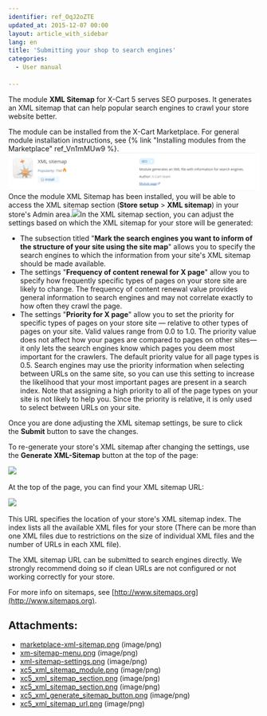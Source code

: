 ```yaml
---
identifier: ref_OqJ2oZTE
updated_at: 2015-12-07 00:00
layout: article_with_sidebar
lang: en
title: 'Submitting your shop to search engines'
categories:
  - User manual

---
```



The module **XML Sitemap** for X-Cart 5 serves SEO purposes. It generates an XML sitemap that can help popular search engines to crawl your store website better. 

The module can be installed from the X-Cart Marketplace. For general module installation instructions, see {% link "Installing modules from the Marketplace" ref_Vn1mMUw9 %}.![](attachments/6389770/8719381.png?effects=drop-shadow)Once the module XML Sitemap has been installed, you will be able to access the XML sitemap section (**Store setup** > **XML sitemap**) in your store's Admin area.![]({{site.baseurl}}/attachments/6389770/8719453.png?effects=drop-shadow)In the XML sitemap section, you can adjust the settings based on which the XML sitemap for your store will be generated:

*   The subsection titled "**Mark the search engines you want to inform of the structure of your site using the site map**" allows you to specify the search engines to which the information from your site's XML sitemap should be made available.
*   The settings "**Frequency of content renewal for X page**" allow you to specify how frequently specific types of pages on your store site are likely to change. The frequency of content renewal value provides general information to search engines and may not correlate exactly to how often they crawl the page. 
*   The settings "**Priority for X page**" allow you to set the priority for specific types of pages on your store site — relative to other types of pages on your site. Valid values range from 0.0 to 1.0\. The priority value does not affect how your pages are compared to pages on other sites—it only lets the search engines know which pages you deem most important for the crawlers. The default priority value for all page types is 0.5. Search engines may use the priority information when selecting between URLs on the same site, so you can use this setting to increase the likelihood that your most important pages are present in a search index. Note that assigning a high priority to all of the page types on your site is not likely to help you. Since the priority is relative, it is only used to select between URLs on your site.

Once you are done adjusting the XML sitemap settings, be sure to click the **Submit** button to save the changes.

To re-generate your store's XML sitemap after changing the settings, use the **Generate XML-Sitemap** button at the top of the page:

![]({{site.baseurl}}/attachments/6389770/8719785.png?effects=drop-shadow)

At the top of the page, you can find your XML sitemap URL:

![]({{site.baseurl}}/attachments/6389770/8719786.png?effects=drop-shadow)

This URL specifies the location of your store's XML sitemap index. The index lists all the available XML files for your store (There can be more than one XML files due to restrictions on the size of individual XML files and the number of URLs in each XML file). 

The XML sitemap URL can be submitted to search engines directly. We strongly recommend doing so if clean URLs are not configured or not working correctly for your store.

For more info on sitemaps, see [http://www.sitemaps.org](http://www.sitemaps.org).

## Attachments:

* [marketplace-xml-sitemap.png]({{site.baseurl}}/attachments/6389770/6586370.png) (image/png)
* [xm-sitemap-menu.png]({{site.baseurl}}/attachments/6389770/6586371.png) (image/png)
* [xml-sitemap-settings.png]({{site.baseurl}}/attachments/6389770/6586372.png) (image/png)
* [xc5_xml_sitemap_module.png]({{site.baseurl}}/attachments/6389770/8719381.png) (image/png)
* [xc5_xml_sitemap_section.png]({{site.baseurl}}/attachments/6389770/8719454.png) (image/png)
* [xc5_xml_sitemap_section.png]({{site.baseurl}}/attachments/6389770/8719453.png) (image/png)
* [xc5_xml_generate_sitemap_button.png]({{site.baseurl}}/attachments/6389770/8719785.png) (image/png)
* [xc5_xml_sitemap_url.png]({{site.baseurl}}/attachments/6389770/8719786.png) (image/png)